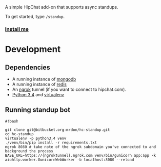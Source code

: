 A simple HipChat add-on that supports async standups.

To get started, type `/standup`.

### [Install me](https://hipchat.com/addons/install?url=https%3A%2F%2Fhc-standup.herokuapp.com) ###

# Development #

## Dependencies ##
* A running instance of [mongodb](https://www.mongodb.org/)
* A running instance of [redis](https://redis.io/)
* An [ngrok](https://ngrok.com/) tunnel (if you want to connect to hipchat.com).
* [Python 3.4](https://www.python.org/downloads/release/python-343/) and [virtualenv](https://virtualenv.pypa.io/en/latest/)

## Running standup bot
```
#!bash

git clone git@bitbucket.org:mrdon/hc-standup.git
cd hc-standup
virtualenv -p python3.4 venv
./venv/bin/pip install -r requirements.txt 
ngrok 8080 # take note of the ngrok subdomain you've connected to and background the process 
BASE_URL=https://{ngroktunnel}.ngrok.com venv/bin/gunicorn app:app -k aiohttp.worker.GunicornWebWorker -b localhost:8080 --reload
```